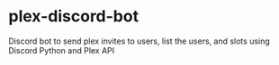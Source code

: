 # plex-discord-bot
Discord bot to send plex invites to users, list the users, and slots using Discord Python and Plex API
